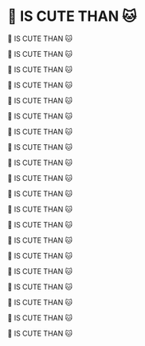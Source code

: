 # 🐶 IS CUTE THAN 🐱

🐶 IS CUTE THAN 🐱

🐶 IS CUTE THAN 🐱

🐶 IS CUTE THAN 🐱

🐶 IS CUTE THAN 🐱

🐶 IS CUTE THAN 🐱

🐶 IS CUTE THAN 🐱

🐶 IS CUTE THAN 🐱

🐶 IS CUTE THAN 🐱

🐶 IS CUTE THAN 🐱

🐶 IS CUTE THAN 🐱

🐶 IS CUTE THAN 🐱

🐶 IS CUTE THAN 🐱

🐶 IS CUTE THAN 🐱

🐶 IS CUTE THAN 🐱

🐶 IS CUTE THAN 🐱

🐶 IS CUTE THAN 🐱

🐶 IS CUTE THAN 🐱

🐶 IS CUTE THAN 🐱

🐶 IS CUTE THAN 🐱

🐶 IS CUTE THAN 🐱
